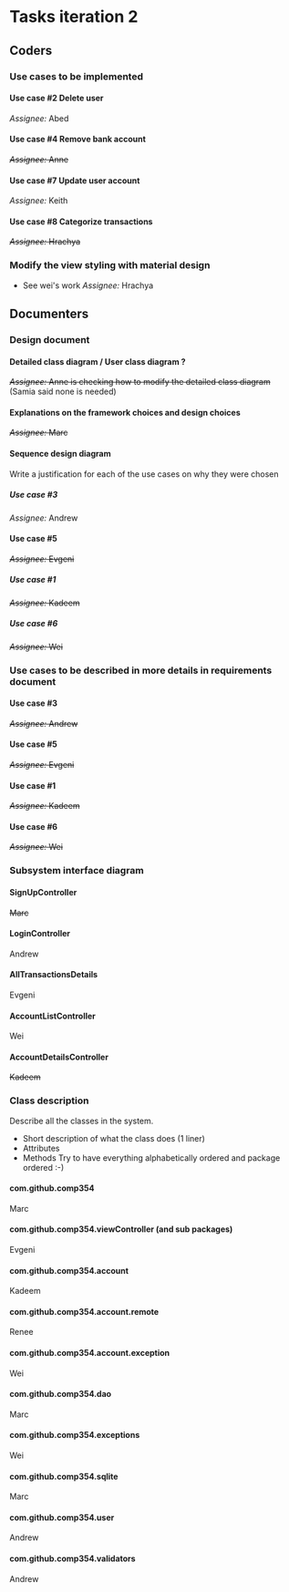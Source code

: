 # Tasks iteration 2
## Coders
### Use cases to be implemented
#### Use case #2 Delete user
*Assignee:* Abed

#### Use case #4 Remove bank account
~~*Assignee:* Anne~~

#### Use case #7 Update user account
*Assignee:* Keith

#### Use case #8 Categorize transactions
~~*Assignee:* Hrachya~~

### Modify the view styling with material design
* See wei's work
*Assignee:* Hrachya

## Documenters
### Design document
#### Detailed class diagram / User class diagram ?
~~*Assignee:* Anne is checking how to modify the detailed class diagram~~
(Samia said none is needed)
#### Explanations on the framework choices and design choices
~~*Assignee:* Marc~~
#### Sequence design diagram
Write a justification for each of the use cases on why they were chosen
##### Use case #3
*Assignee:* Andrew

#### Use case #5
~~*Assignee:* Evgeni~~

##### Use case #1
~~*Assignee:* Kadeem~~

##### Use case #6
~~*Assignee:* Wei~~

### Use cases to be described in more details in requirements document
#### Use case #3
~~*Assignee:* Andrew~~

#### Use case #5
~~*Assignee:* Evgeni~~

#### Use case #1
~~*Assignee:* Kadeem~~

#### Use case #6
~~*Assignee:* Wei~~

### Subsystem interface diagram
#### SignUpController
~~Marc~~
#### LoginController
Andrew
#### AllTransactionsDetails
Evgeni
#### AccountListController
Wei
#### AccountDetailsController
~~Kadeem~~

### Class description
Describe all the classes in the system.
* Short description of what the class does (1 liner)
* Attributes
* Methods
Try to have everything alphabetically ordered and package ordered :-)
#### com.github.comp354
Marc
#### com.github.comp354.viewController (and sub packages)
Evgeni
#### com.github.comp354.account
Kadeem
#### com.github.comp354.account.remote
Renee
#### com.github.comp354.account.exception
Wei
#### com.github.comp354.dao
Marc
#### com.github.comp354.exceptions
Wei
#### com.github.comp354.sqlite
Marc
#### com.github.comp354.user
Andrew
#### com.github.comp354.validators
Andrew
